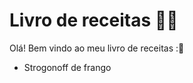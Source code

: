 # Livro de receitas :man_cook:

Olá! Bem vindo ao meu livro de receitas ::wave:

- Strogonoff de frango
